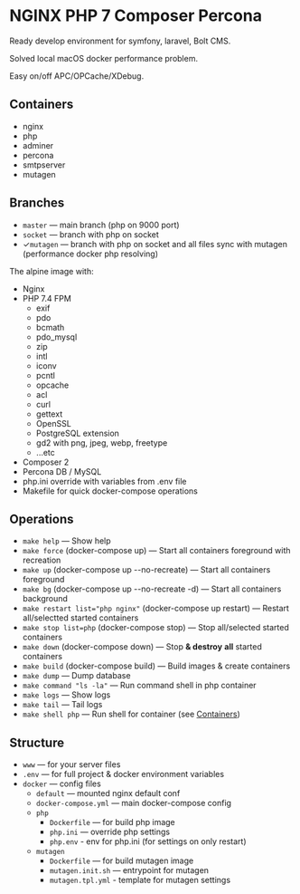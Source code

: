 NGINX PHP 7 Composer Percona
============================

Ready develop environment for symfony, laravel, Bolt CMS.

Solved local macOS docker performance problem.

Easy on/off APC/OPCache/XDebug.

Containers
----------
* nginx
* php
* adminer
* percona
* smtpserver
* mutagen

Branches
--------
* `master` — main branch (php on 9000 port)
* `socket` — branch with php on socket
* ✓`mutagen` — branch with php on socket and all files sync with mutagen (performance docker php resolving)

The alpine image with:
* Nginx
* PHP 7.4 FPM
  * exif
  * pdo
  * bcmath
  * pdo_mysql
  * zip
  * intl
  * iconv
  * pcntl
  * opcache
  * acl
  * curl
  * gettext
  * OpenSSL
  * PostgreSQL extension
  * gd2 with png, jpeg, webp, freetype
  * ...etc
* Composer 2
* Percona DB / MySQL
* php.ini override with variables from .env file
* Makefile for quick docker-compose operations

Operations
----------
* `make help` — Show help
* `make force` (docker-compose up) — Start all containers foreground with recreation
* `make up` (docker-compose up --no-recreate) — Start all containers foreground
* `make bg` (docker-compose up --no-recreate -d) — Start all containers background
* `make restart list="php nginx"` (docker-compose up restart) — Restart all/selectted started containers
* `make stop list=php` (docker-compose stop) — Stop all/selected started containers
* `make down` (docker-compose down) — Stop **& destroy** **all** started containers
* `make build` (docker-compose build) — Build images & create containers
* `make dump` — Dump database
* `make command "ls -la"` — Run command shell in php container
* `make logs` — Show logs
* `make tail` — Tail logs
* `make shell php` — Run shell for container (see [Containers](#Containers))

Structure
---------
* `www` — for your server files
* `.env` — for full project & docker environment variables
* `docker` — config files
  * `default` — mounted nginx default conf
  * `docker-compose.yml` — main docker-compose config
  * `php`
    * `Dockerfile` — for build php image
    * `php.ini` — override php settings
    * `php.env` - env for php.ini (for settings on only restart)
  * `mutagen`
    * `Dockerfile` — for build mutagen image
    * `mutagen.init.sh` — entrypoint for mutagen
    * `mutagen.tpl.yml` - template for mutagen settings
